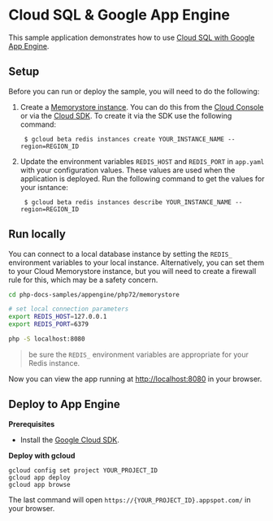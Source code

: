 # Cloud SQL & Google App Engine

This sample application demonstrates how to use [Cloud SQL with Google App Engine](https://cloud.google.com/appengine/docs/php/cloud-sql/).

## Setup

Before you can run or deploy the sample, you will need to do the following:

1. Create a [Memorystore instance][memorystore_create]. You can do this from the
   [Cloud Console](https://console.developers.google.com) or via the
   [Cloud SDK](https://cloud.google.com/sdk). To create it via the SDK use the
   following command:

        $ gcloud beta redis instances create YOUR_INSTANCE_NAME --region=REGION_ID

1. Update the environment variables `REDIS_HOST` and `REDIS_PORT` in `app.yaml`
   with your configuration values. These values are used when the application is
   deployed. Run the following command to get the values for your isntance:

        $ gcloud beta redis instances describe YOUR_INSTANCE_NAME --region=REGION_ID

[memorystore_create]: https://cloud.google.com/memorystore/docs/redis/creating-managing-instances

## Run locally

You can connect to a local database instance by setting the `REDIS_` environment
variables to your local instance. Alternatively, you can set them to your Cloud
Memorystore instance, but you will need to create a firewall rule for this,
which may be a safety concern.

```sh
cd php-docs-samples/appengine/php72/memorystore

# set local connection parameters
export REDIS_HOST=127.0.0.1
export REDIS_PORT=6379

php -S localhost:8080
```

> be sure the `REDIS_` environment variables are appropriate for your Redis
  instance.

Now you can view the app running at [http://localhost:8080](http://localhost:8080)
in your browser.

## Deploy to App Engine

**Prerequisites**

- Install the [Google Cloud SDK](https://developers.google.com/cloud/sdk/).

**Deploy with gcloud**

```
gcloud config set project YOUR_PROJECT_ID
gcloud app deploy
gcloud app browse
```

The last command will open `https://{YOUR_PROJECT_ID}.appspot.com/`
in your browser.

